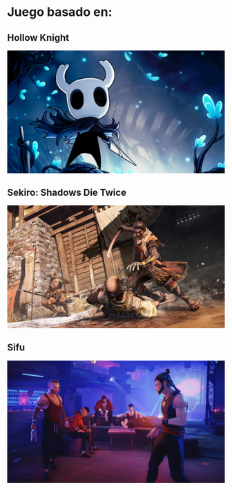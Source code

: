 # Juego basado en:
## Hollow Knight
![](docs/hollowknight.jpg)
## Sekiro: Shadows Die Twice
![](docs/sekiro.jpg)
## Sifu
![](docs/sifu.png)
